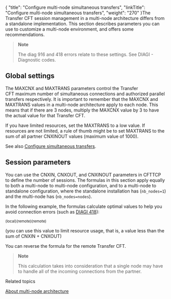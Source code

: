 {
    "title": "Configure multi-node simultaneous transfers",
    "linkTitle": "Configure multi&#45;node simultaneous transfers",
    "weight": "270"
}The Transfer CFT session management in a multi-node architecture differs from a standalone implementation. This section describes parameters you can use to customize a multi-node environment, and offers some recommendations.

> **Note**
>
> The diag 916 and 418 errors relate to these settings. See DIAGI - Diagnostic
> codes.

## Global settings

The MAXCNX and MAXTRANS parameters control the Transfer CFT maximum number of simultaneous connections and authorized parallel transfers respectively. It is important to remember that the MAXCNX and MAXTRANS values in a multi-node architecture apply to each node. This means that if there are 3 nodes, multiply the MAXCNX value by 3 to have the actual value for that Transfer CFT.

If you have limited resources, set the MAXTRANS to a low value. If resources are not limited, a rule of thumb might be to set MAXTRANS to the sum of all partner CNXINOUT values (maximum value of 1000).

See also <a href="../" class="MCXref xref">Configure simultaneous transfers</a>.

## Session parameters

You can use the CNXIN, CNXOUT, and CNXINOUT parameters in CFTTCP to define the number of sessions. The formulas in this section apply equally to both a multi-node to multi-node configuration, and to a multi-node to standalone configuration, where the standalone installation has (`nb_nodes=1`) and the multi-node has (`nb_nodes=nodes`).

In the following example, the formulas calculate optimal values to help you avoid connection errors (such as [DIAGI 418](../../../troubleshoot_intro/messages_and_error_codes_start_here/diagi_diagnostic_codes)):

<sub>(local)(remote)(remote)</sub>

(you can use this value to limit resource usage, that is, a value less than the sum of CNXIN + CNXOUT)

You can reverse the formula for the remote Transfer CFT.

> **Note**
>
> This calculation takes into consideration that a single node may have to handle all of the incoming connections from the partner.

Related topics

[About multi-node architecture](../../../about_multinode)
